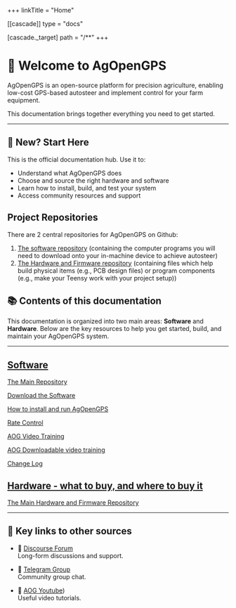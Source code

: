 +++
linkTitle = "Home"

[[cascade]]
type = "docs"

[cascade._target]
path = "/**"
+++

# 👋 Welcome to AgOpenGPS

AgOpenGPS is an open-source platform for precision agriculture, enabling low-cost GPS-based autosteer and implement control for your farm equipment.

This documentation brings together everything you need to get started.

---

## 🧭 New? Start Here

This is the official documentation hub. Use it to:

- Understand what AgOpenGPS does  
- Choose and source the right hardware and software  
- Learn how to install, build, and test your system  
- Access community resources and support

## Project Repositories
There are 2 central repositories for AgOpenGPS on Github:
1) [The software repository](https://github.com/AgOpenGPS-Official/AgOpenGPS) (containing the computer programs you will need to download onto your in-machine device to achieve autosteer)
2) [The Hardware and Firmware repository](https://github.com/AgOpenGPS-Official/Boards) (containing files which help build physical items (e.g., PCB design files) or program components (e.g., make your Teensy work with your project setup))

## 📚 Contents of this documentation

This documentation is organized into two main areas: **Software** and **Hardware**. Below are the key resources to help you get started, build, and maintain your AgOpenGPS system.

---

## [Software](software)

[The Main Repository](https://github.com/AgOpenGPS-Official/AgOpenGPS)

[Download the Software](https://github.com/AgOpenGPS-Official/AgOpenGPS/releases)

[How to install and run AgOpenGPS](https://www.youtube.com/watch?v=bVo6HwYIdP4)

[Rate Control](https://github.com/AgOpenGPS-Official/Rate_Control)

[AOG Video Training](https://www.youtube.com/playlist?list=PL1N2N2XFHWW1fIDhb7koOa7hxH0LGppYc)

[AOG Downloadable video training](https://www.mediafire.com/folder/wwcvo7zhdogh1/Videos)

[Change Log](software/ChangeLog)

## [Hardware - what to buy, and where to buy it](hardware)

[The Main Hardware and Firmware Repository](https://github.com/AgOpenGPS-Official/Boards)

---

## 💬 Key links to other sources

- 🧵 [Discourse Forum](https://discourse.agopengps.com)  
  Long-form discussions and support.

- 💬 [Telegram Group](https://t.me/AgOpenGPSInternational)  
  Community group chat.

- 🎥 [AOG Youtube](https://www.youtube.com/@AgOpenGPS))  
  Useful video tutorials.
